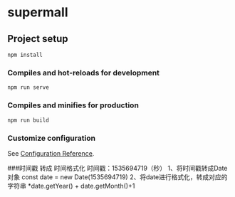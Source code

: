 # supermall

## Project setup
```
npm install
```

### Compiles and hot-reloads for development
```
npm run serve
```

### Compiles and minifies for production
```
npm run build
```

### Customize configuration
See [Configuration Reference](https://cli.vuejs.org/config/).


###时间戳 转成 时间格式化
时间戳：1535694719（秒）
1、将时间戳转成Date对象
const date = new Date(1535694719)
2、将date进行格式化，转成对应的字符串
*date.getYear() + date.getMonth()+1
